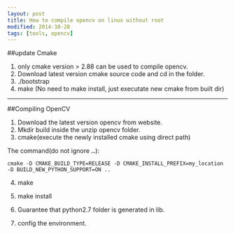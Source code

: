 ```yaml
---
layout: post
title: How to compile opencv on linux without root
modified: 2014-10-28
tags: [tools, opencv]
---
```


##update Cmake

1. only cmake version > 2.88 can be used to compile opencv.
2. Download latest version cmake source code and cd in the folder.
3. ./bootstrap
4. make (No need to make install, just executate new cmake from built dir)

---
##Compiling OpenCV

1. Download the latest version opencv from website.
2. Mkdir build inside the unzip opencv folder.
3. cmake(execute the newly installed cmake using direct path)

The command(do not ignore **..**):
	
	cmake -D CMAKE_BUILD_TYPE=RELEASE -D CMAKE_INSTALL_PREFIX=my_location -D BUILD_NEW_PYTHON_SUPPORT=ON ..
	
4. make

5. make install
6. Guarantee that python2.7 folder is generated in lib.
7. config the environment.
